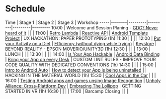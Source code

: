 # Schedule

Time | Stage 1 | Stage 2 | Stage 3 | Workshop
-----|--------|---------|---------|---------|---------
10:00  | Welcome and Session Planing - [GDG? Never heard of it](gdg_never_heard_of_it_-_stefan_hoth.html) | | |
11:00  | [Retro Lambda](retro_lambda_-_daniel_bauer) | [Reactive API](reactive_api_-_marcel_pinto) | [Android Template Project](android_template_project_-_eugen_martinov) | UX HACKATHON: PAPER PROTOTYPING (1h)
11:30  |                        | | | 
12:00  | [Put your Activity on a Diet](put_your_activity_on_a_diet_-_soundcloudgillaume_pedro) | [Efficiency (without dying while trying)](efficiency_without_dying_while_trying_-_sergio) | [Keystore](keystore_-_patrick_dornsarah_will) | BEYOND REALITY - EPSON MOVERIO/UNITY3D (1h) 
12:30  |                        | | | 
13:00  | LUNCH                  | | | 
13:30  |                        | |  | 
14:00  | [Is Your App Hackable](is_your_app_hackable_-_kate_marshall) | [Android Data Binding](android_data_binding_-_christopher_schott__florian_fetzer) | [Bring your App on every Desk](bring_your_app_on_every_desk_-_tim) | CUSTOM LINT RULES - IMPROVE YOUR CODE QUALITY WITH DEDICATED CONVENTIONS (1h)
14:30  |                        | |  | 
15:00  | [Intro to Android Auto](introy_to_android_auto_-_thomas_kruger)                        | [How to detect your App is being uninstalled](how_to_detect_your_app_is_being_uninstalled_-_alek_rudy)  |  | HACKING IN THE MATERIAL WORLD (1h)
15:30  | [Cool Apps in the Car](cool_apps_in_the_car_-_ebrahimandreas_h)                       | |  | 
16:00  | [Testing Android apps and games unsing Image Recognition](testing_android_apps_and_games_using_image_recognition_-_robert_seege) | [Unholy Alliance: Cross-Plattform Dev](unholy_alliance_cross-plattform_dev_-_jerney_nracs) | [Embracing The Lollipop](embracing_lollipop_-_sonia_kesic)  | GETTING STARTED IN VR (1h)
16:30  |                        | |  | 
17:00  | Barcamp Closing        | |  | 
